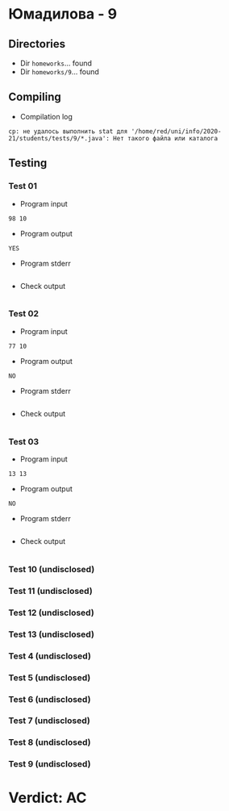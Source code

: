 # Юмадилова - 9
## Directories
- Dir `homeworks`... found
- Dir `homeworks/9`... found
## Compiling
- Compilation log
```
cp: не удалось выполнить stat для '/home/red/uni/info/2020-21/students/tests/9/*.java': Нет такого файла или каталога

```
## Testing
### Test 01
- Program input
```
98 10

```
- Program output
```
YES

```
- Program stderr
```

```
- Check output
```

```
### Test 02
- Program input
```
77 10

```
- Program output
```
NO

```
- Program stderr
```

```
- Check output
```

```
### Test 03
- Program input
```
13 13

```
- Program output
```
NO

```
- Program stderr
```

```
- Check output
```

```
### Test 10 (undisclosed)
### Test 11 (undisclosed)
### Test 12 (undisclosed)
### Test 13 (undisclosed)
### Test 4 (undisclosed)
### Test 5 (undisclosed)
### Test 6 (undisclosed)
### Test 7 (undisclosed)
### Test 8 (undisclosed)
### Test 9 (undisclosed)
# Verdict: AC
